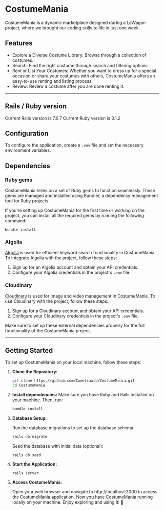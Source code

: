 # CostumeMania

CostumeMania is a dynamic marketplace designed during a LeWagon project, where we brought our coding skills to life in just one week.

## Features

- Explore a Diverse Costume Library: Browse through a collection of costumes.
- Search: Find the right costume through search and filtering options.
- Rent or List Your Costumes: Whether you want to dress up for a special occasion or share your costumes with others, CostumeMania offers an easy-to-use renting and listing process.
- Review: Review a costume after you are done renting it.

----------

## Rails / Ruby version
Current Rails version is 7.0.7
Current Ruby version is 3.1.2

## Configuration

To configure the application, create a `.env` file and set the necessary environment variables.

## Dependencies

### Ruby gems
CostumeMania relies on a set of Ruby gems to function seamlessly. These gems are managed and installed using Bundler, a dependency management tool for Ruby projects.

If you're setting up CostumeMania for the first time or working on the project, you can install all the required gems by running the following command:

`bundle install`

### Algolia

[Algolia](https://www.algolia.com/) is used for efficient keyword search functionality in CostumeMania. To integrate Algolia with the project, follow these steps:

1. Sign up for an Algolia account and obtain your API credentials.
2. Configure your Algolia credentials in the project's `.env` file.

### Cloudinary

[Cloudinary](https://cloudinary.com/) is used for image and video management in CostumeMania. To use Cloudinary with the project, follow these steps:

1. Sign up for a Cloudinary account and obtain your API credentials.
2. Configure your Cloudinary credentials in the project's `.env` file.

Make sure to set up these external dependencies properly for the full functionality of the CostumeMania project.

---------- 

## Getting Started

To set up CostumeMania on your local machine, follow these steps:

1. **Clone the Repository:**

   ```bash
   git clone https://github.com/Cameliaasb/CostumeMania.git
   cd CostumeMania
   ```

2. **Install dependencies:**
   Make sure you have Ruby and Rails installed on your machine. Then, run:
   ```bash
   bundle install
   ```

3. **Database Setup:**

   Run the database migrations to set up the database schema:

   ```bash
   rails db:migrate
   ```

   Seed the database with initial data (optional):
   ```
   rails db:seed
   ```

4. **Start the Application:**
   ```
   rails server
   ```

5. **Access CostumeMania:**
  
   Open your web browser and navigate to http://localhost:3000 to access the CostumeMania application.
   Now you have CostumeMania running locally on your machine. Enjoy exploring and using it! 🎉





